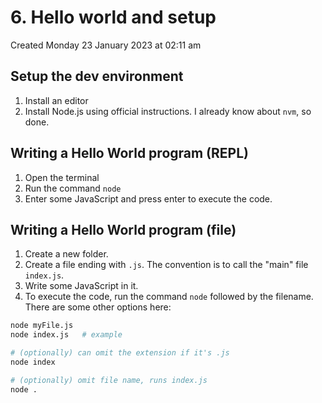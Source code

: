 # 6. Hello world and setup
Created Monday 23 January 2023 at 02:11 am

## Setup the dev environment
1. Install an editor
2. Install Node.js using official instructions. I already know about `nvm`, so done.


## Writing a Hello World program (REPL)
1. Open the terminal
2. Run the command `node`
3. Enter some JavaScript and press enter to execute the code.


## Writing a Hello World program (file)
1. Create a new folder.
2. Create a file ending with `.js`. The convention is to call the "main" file `index.js`.
3. Write some JavaScript in it.
4. To execute the code, run the command `node` followed by the filename. There are some other options here:
```bash
node myFile.js
node index.js   # example

# (optionally) can omit the extension if it's .js
node index

# (optionally) omit file name, runs index.js
node .
```